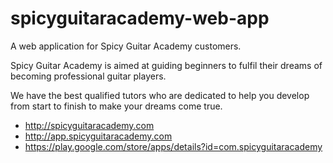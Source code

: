 # spicyguitaracademy-web-app

A web application for Spicy Guitar Academy customers.

Spicy Guitar Academy is aimed at guiding beginners to fulfil their dreams of becoming professional guitar players.

We have the best qualified tutors who are dedicated to help you develop from start to finish to make  your dreams come true.

- http://spicyguitaracademy.com
- http://app.spicyguitaracademy.com
- https://play.google.com/store/apps/details?id=com.spicyguitaracademy
